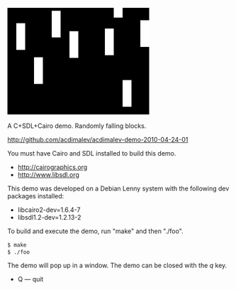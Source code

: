 ![screenshot](http://github.com/acdimalev/acdimalev-demo-2010-04-24-01/raw/master/screenshot.png)

A C+SDL+Cairo demo.  Randomly falling blocks.

http://github.com/acdimalev/acdimalev-demo-2010-04-24-01

You must have Cairo and SDL installed to build this demo.

* http://cairographics.org
* http://www.libsdl.org

This demo was developed on a Debian Lenny system with the following dev packages installed:

* libcairo2-dev=1.6.4-7
* libsdl1.2-dev=1.2.13-2

To build and execute the demo, run "make" and then "./foo".

    $ make
    $ ./foo

The demo will pop up in a window.  The demo can be closed with the *q* key.

* Q &mdash; quit
